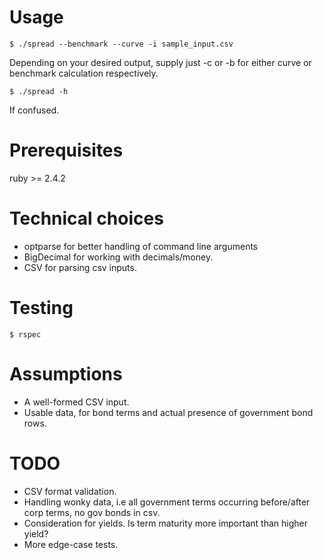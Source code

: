 # Usage

    $ ./spread --benchmark --curve -i sample_input.csv

Depending on your desired output, supply just -c or -b for either curve or benchmark calculation respectively.

    $ ./spread -h

If confused.

# Prerequisites

ruby >= 2.4.2

# Technical choices

* optparse for better handling of command line arguments
* BigDecimal for working with decimals/money.
* CSV for parsing csv inputs.

# Testing

    $ rspec

# Assumptions

* A well-formed CSV input.
* Usable data, for bond terms and actual presence of government bond rows.

# TODO

* CSV format validation.
* Handling wonky data, i.e all government terms occurring before/after corp terms, no gov bonds in csv.
* Consideration for yields. Is term maturity more important than higher yield?
* More edge-case tests.
